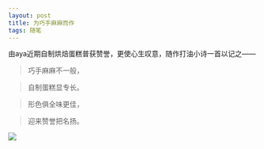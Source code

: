 ```yaml
---
layout: post
title: 为巧手麻麻而作
tags: 随笔
---
```


由aya近期自制烘焙蛋糕普获赞誉，更使心生叹意，随作打油小诗一首以记之——

> 巧手麻麻不一般，

> 自制蛋糕显专长。

> 形色俱全味更佳，

> 迎来赞誉把名扬。

![](http://image.cpxxpc.com/dangao.jpg-700)


